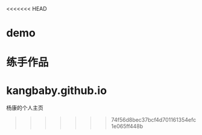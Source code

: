 <<<<<<< HEAD
# demo
练手作品
=======
# kangbaby.github.io
杨康的个人主页
>>>>>>> 74f56d8bec37bcf4d701161354efc1e065ff448b
